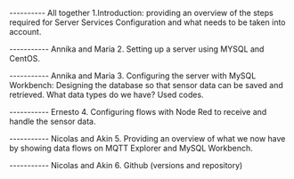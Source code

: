 ---------- All together
1.Introduction: providing an overview of the steps required for Server Services Configuration and what needs to be taken into account.

----------- Annika and Maria
2. Setting up a server using MYSQL and CentOS.

----------- Annika and Maria
3. Configuring the server with MySQL Workbench: Designing the database so that sensor data can be saved and retrieved. What data types do we have? Used codes.

----------- Ernesto
4. Configuring flows with Node Red to receive and handle the sensor data.

----------- Nicolas and Akin
5. Providing an overview of what we now have by showing data flows on MQTT Explorer and MySQL Workbench.

----------- Nicolas and Akin
6. Github (versions and repository)

